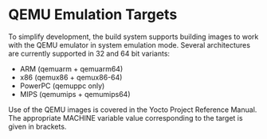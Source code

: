 QEMU Emulation Targets
======================

To simplify development, the build system supports building images to
work with the QEMU emulator in system emulation mode. Several architectures
are currently supported in 32 and 64 bit variants:

* ARM (qemuarm + qemuarm64)
* x86 (qemux86 + qemux86-64)
* PowerPC (qemuppc only)
* MIPS (qemumips + qemumips64)

Use of the QEMU images is covered in the Yocto Project Reference Manual.
The appropriate MACHINE variable value corresponding to the target is given
in brackets.
